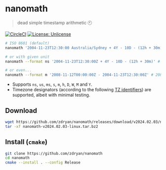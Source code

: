# nanomath
> dead simple timestamp arithmetic :clock10:

[![CircleCI](https://dl.circleci.com/status-badge/img/gh/zdryan/nanomath/tree/main.svg?style=shield)](https://dl.circleci.com/status-badge/redirect/gh/zdryan/nanomath/tree/main)
[![License: Unlicense](https://img.shields.io/badge/license-Unlicense-blue.svg)]()

```bash
# ISO 8601 (default)
nanomath '2004-11-23T12:30:00 Australia/Sydney + 4Y - 10D - (12h + 30m)' # 2008-11-11T13:00:00Z

# or with given unit
nanomath --format ns '2004-11-23T12:30:00Z + 4Y - 10D - (12h + 30m)' # 1226448000000000000ns

# or even...
nanomath --format m '2008-11-12T00:00:00Z - 2004-11-23T12:30:00Z' # 2087250m
```

- Supports `ns`, `us`, `ms`, `s`, `m`, `h`, `D`, `W`, `M` and `Y`.
- Timezone designators (according to the following [TZ identifiers](https://en.wikipedia.org/wiki/List_of_tz_database_time_zones)) are supported, albeit with minimal testing.

## Download
```bash
wget https://github.com/zdryan/nanomath/releases/download/v2024.02.03/nanomath-v2024.02.03-linux.tar.bz2
tar -xf nanomath-v2024.02.03-linux.tar.bz2
```

## Install (`cmake`)
```bash
git clone https://github.com/zdryan/nanomath
cd nanomath
cmake --install . --config Release
```
